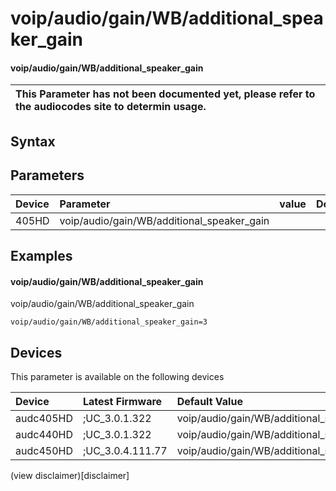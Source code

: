 ﻿---
description: voip/audio/gain/WB/additional_speaker_gain
search: false
---

# voip/audio/gain/WB/additional_speaker_gain

#### voip/audio/gain/WB/additional_speaker_gain


| This Parameter has not been documented yet, please refer to the audiocodes site to determin usage.  | 
| :--- |

## Syntax

## Parameters
|Device|Parameter|value|Description|
|:---|:---|:---|:---|
| 405HD | voip/audio/gain/WB/additional_speaker_gain |  |  |

## Examples
#### voip/audio/gain/WB/additional_speaker_gain

voip/audio/gain/WB/additional_speaker_gain

```
voip/audio/gain/WB/additional_speaker_gain=3
```

## Devices
This parameter is available on the following devices

| Device | Latest Firmware | Default Value |
|:---|:---|:---|
| audc405HD | ;UC_3.0.1.322 | voip/audio/gain/WB/additional_speaker_gain=3 
| audc440HD | ;UC_3.0.1.322 | voip/audio/gain/WB/additional_speaker_gain=3 
| audc450HD | ;UC_3.0.4.111.77 | voip/audio/gain/WB/additional_speaker_gain=3 

(view disclaimer)[disclaimer]
